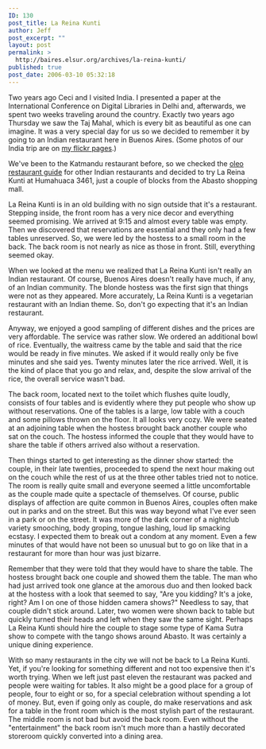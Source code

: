 ```yaml
---
ID: 130
post_title: La Reina Kunti
author: Jeff
post_excerpt: ""
layout: post
permalink: >
  http://baires.elsur.org/archives/la-reina-kunti/
published: true
post_date: 2006-03-10 05:32:18
---
```

Two years ago Ceci and I visited India. I presented a paper at the International Conference on Digital Libraries in Delhi and, afterwards, we spent two weeks traveling around the country. Exactly two years ago Thursday we saw the Taj Mahal, which is every bit as beautiful as one can imagine. It was a very special day for us so we decided to remember it by going to an Indian restaurant here in Buenos Aires. (Some photos of our India trip are on <a href="http://flickr.com/photos/jeffbarry/">my flickr pages</a>.)

We've been to the Katmandu restaurant before, so we checked the <a href="http://www.guiaoleo.com.ar/">oleo restaurant guide</a> for other Indian restaurants and decided to try La Reina Kunti at Humahuaca 3461, just a couple of blocks from the Abasto shopping mall. 

La Reina Kunti is in an old building with no sign outside that it's a restaurant. Stepping inside, the front room has a very nice decor and everything seemed promising. We arrived at 9:15 and almost every table was empty. Then we discovered that reservations are essential and they only had a few tables unreserved. So, we were led by the hostess to a small room in the back. The back room is  not nearly as nice as those in front. Still, everything seemed okay. 

When we looked at the menu we realized that La Reina Kunti isn't really an Indian restaurant. Of course, Buenos Aires doesn't really have much, if any, of an Indian community. The blonde hostess was the first sign that things were not as they appeared. More accurately, La Reina Kunti is a vegetarian restaurant with an Indian theme. So, don't go expecting that it's an Indian restaurant. 

Anyway, we enjoyed a good sampling of different dishes and the prices are very affordable. The service was rather slow. We ordered an additional bowl of rice. Eventually, the waitress came by the table and said that the rice would be ready in five minutes. We asked if it would really only be five minutes and she said yes. Twenty minutes later the rice arrived. Well, it is the kind of place that you go and relax, and, despite the slow arrival of the rice,   the overall service wasn't bad.

The back room, located next to the toilet which flushes quite loudly, consists of four tables and is evidently where they put people who show up without reservations. One of the tables is a large, low table with a couch and some pillows thrown on the floor. It all looks very cozy. We were seated at an adjoining table when the hostess brought back another couple who sat on the couch. The hostess informed the couple that they would have to share the table if others arrived also without a reservation. 

Then things started to get interesting as the dinner show started: the couple, in their late twenties, proceeded to spend the next hour making out on the couch while the rest of us at the three other tables tried not to notice. The room is really quite small and everyone   seemed a little uncomfortable as the couple made quite a spectacle of themselves. Of course, public displays of affection are quite common in Buenos Aires, couples often make out in parks and on the street. But this was way beyond what I've ever seen in a park or on the street. It was more of the dark corner of a nightclub variety smooching, body groping, tongue lashing, loud lip smacking ecstasy. I expected them to break out a condom at any moment. Even a few minutes of that would have not been so unusual but to go on like that in a restaurant for more than hour was just bizarre.

Remember that they were told that they would have to share the table. The hostess brought back one couple and showed them the table. The man who had just arrived took one glance at the amorous duo and then looked back at the hostess with a look that seemed to say, "Are you kidding? It's a joke, right? Am I on one of those hidden camera shows?" Needless to say, that couple didn't stick around. Later, two women were shown back to table but quickly turned their heads and left when they saw the same sight. Perhaps La Reina Kunti should hire the couple to stage some type of Kama Sutra show to compete with the tango shows around Abasto. It was certainly a unique dining experience.

With so many restaurants in the city we will not be back to La Reina Kunti. Yet, if you're looking for something different and not too expensive then it's worth trying. When we left just past eleven the restaurant was packed and people were waiting for tables. It also might be a good place for a group of people, four to eight or so, for a special celebration without spending a lot of money. But, even if going only as couple, do make reservations and ask for a table in the front room which is the most stylish part of the restaurant. The middle room is not bad but avoid the back room. Even without the "entertainment" the back room isn't much more than a hastily decorated storeroom quickly converted into a dining area.